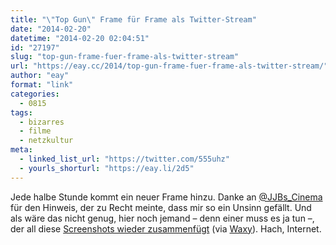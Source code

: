 ```yaml
---
title: "\"Top Gun\" Frame für Frame als Twitter-Stream"
date: "2014-02-20"
datetime: "2014-02-20 02:04:51"
id: "27197"
slug: "top-gun-frame-fuer-frame-als-twitter-stream"
url: "https://eay.cc/2014/top-gun-frame-fuer-frame-als-twitter-stream/"
author: "eay"
format: "link"
categories:
  - 0815
tags:
  - bizarres
  - filme
  - netzkultur
meta:
  - linked_list_url: "https://twitter.com/555uhz"
  - yourls_shorturl: "https://eay.li/2d5"
---
```


Jede halbe Stunde kommt ein neuer Frame hinzu. Danke an [@JJBs\_Cinema](https://twitter.com/JJBs_Cinema/status/435877623751647232) für den Hinweis, der zu Recht meinte, dass mir so ein Unsinn gefällt. Und als wäre das nicht genug, hier noch jemand – denn einer muss es ja tun –, der all diese [Screenshots wieder zusammenfügt](http://akrobat.ultim8team.com/tg/) (via [Waxy](http://waxy.org/links)). Hach, Internet.
